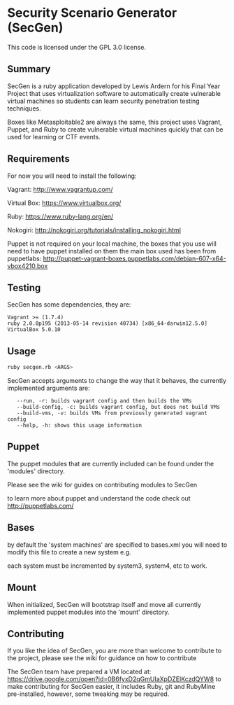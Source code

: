 Security Scenario Generator (SecGen)
==
This code is licensed under the GPL 3.0 license.

Summary
--

SecGen is a ruby application developed by Lewis Ardern for his Final Year Project that uses virtualization software to automatically create vulnerable virtual machines so students can learn security penetration testing techniques. 

Boxes like Metasploitable2 are always the same, this project uses Vagrant, Puppet, and Ruby to create vulnerable virtual machines quickly that can be used for learning or CTF events. 

Requirements
--
For now you will need to install the following:

Vagrant: http://www.vagrantup.com/

Virtual Box: https://www.virtualbox.org/

Ruby: https://www.ruby-lang.org/en/

Nokogiri: http://nokogiri.org/tutorials/installing_nokogiri.html

Puppet is not required on your local machine, the boxes that you use will need to have puppet installed on them the main box used has been from puppetlabs: http://puppet-vagrant-boxes.puppetlabs.com/debian-607-x64-vbox4210.box

Testing
--
SecGen has some dependencies, they are: 

	
	Vagrant >= (1.7.4)
	ruby 2.0.0p195 (2013-05-14 revision 40734) [x86_64-darwin12.5.0]
	VirtualBox 5.0.10


Usage
--

```bash
ruby secgen.rb <ARGS> 
```

SecGen accepts arguments to change the way that it behaves, the currently implemented arguments are:

```
   --run, -r: builds vagrant config and then builds the VMs
   --build-config, -c: builds vagrant config, but does not build VMs
   --build-vms, -v: builds VMs from previously generated vagrant config
   --help, -h: shows this usage information
```


Puppet
--

The puppet modules that are currently included can be found under the 'modules' directory.

Please see the wiki for guides on contributing modules to SecGen

to learn more about puppet and understand the code check out http://puppetlabs.com/

Bases
--
by default the 'system machines' are specified to bases.xml you will need to modify this file to create a new system e.g. 

each system must be incremented by system3, system4, etc to work.

Mount
--
When initialized, SecGen will bootstrap itself and move all currently implemented puppet modules into the 'mount' directory.

Contributing
--
If you like the idea of SecGen, you are more than welcome to contribute to the project, please see the wiki for guidance on how to contribute

The SecGen team have prepared a VM located at: https://drive.google.com/open?id=0B6fyxD2qGmUIaXpDZElKczdQYW8 to make 
contributing for SecGen easier, it includes Ruby, git and RubyMine pre-installed, however, some tweaking may be required.
